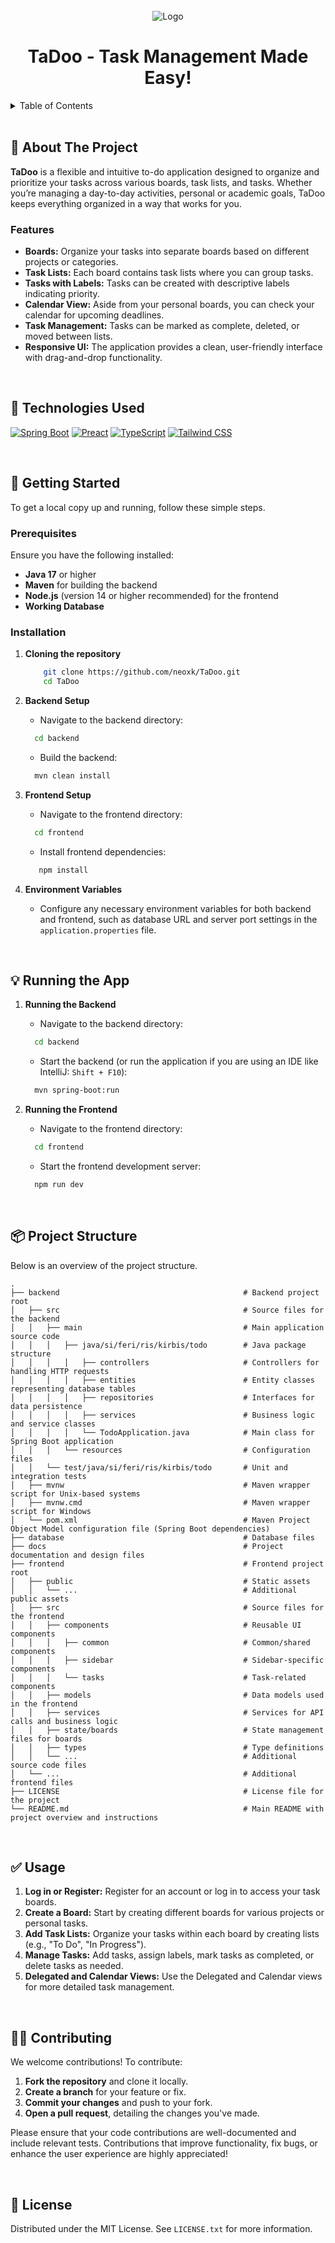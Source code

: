 <!-- PROJECT TITLE -->
<br/>
<div align="center">
  <img src="frontend/public/logo.png" alt="Logo">
  <br/>
  <h1 align="center">TaDoo - Task Management Made Easy!</h1>
</div>


<!-- TABLE OF CONTENTS -->
<div>
  <details>
    <summary>Table of Contents</summary>
    <ol>
      <li>
        <a href="#-about-the-project">About The Project</a>
        <ul>
          <li>
            <a href="#features">Features</a>
          </li>
        </ul>
      </li>
      <li>
        <a href="#-technologies-used">Technologies Used</a>
      </li>
      <li>
        <a href="#-getting-started">Getting Started</a>
        <ul>
          <li>
            <a href="#prerequisites">Prerequisites</a>
          </li>
          <li>
            <a href="#installation">Installation</a>
          </li>
        </ul>
      </li>
      <li>
        <a href="#-running-the-app">Running the App</a>
      </li>
      <li>
        <a href="#-project-structure">Project Structure</a>
      </li>
      <li>
        <a href="#-usage">Usage</a>
      </li>
      <li>
        <a href="#-contributing">Contributing</a>
      </li>
      <li>
        <a href="#-license">License</a>
      </li>
    </ol>
  </details>
</div>

<br/>

<!-- ABOUT SECTION -->
## 💭 About The Project

**TaDoo** is a flexible and intuitive to-do application designed to organize and prioritize your tasks across various boards, task lists, and tasks.
Whether you’re managing a day-to-day activities, personal or academic goals, TaDoo keeps everything organized in a way that works for you.

### Features

- **Boards:** Organize your tasks into separate boards based on different projects or categories.
- **Task Lists:** Each board contains task lists where you can group tasks.
- **Tasks with Labels:** Tasks can be created with descriptive labels indicating priority.
- **Calendar View:** Aside from your personal boards, you can check your calendar for upcoming deadlines.
- **Task Management:** Tasks can be marked as complete, deleted, or moved between lists.
- **Responsive UI:** The application provides a clean, user-friendly interface with drag-and-drop functionality.

<br/>

<!-- TECHNOLOGIES SECTION -->
## 🔧 Technologies Used

[![Spring Boot][Spring-boot]][Spring-boot-url]
[![Preact][Preact]][Preact-url]
[![TypeScript][TypeScript]][TypeScript-url]
[![Tailwind CSS][Tailwind]][Tailwind-url]

<br/>

<!-- GETTING STARTED SECTION -->
## 📌 Getting Started

To get a local copy up and running, follow these simple steps.

### Prerequisites

Ensure you have the following installed:

- **Java 17** or higher
- **Maven** for building the backend
- **Node.js** (version 14 or higher recommended) for the frontend
- **Working Database**

### Installation

1. **Cloning the repository**

    ```bash
        git clone https://github.com/neoxk/TaDoo.git
        cd TaDoo
    ```

2. **Backend Setup**

   - Navigate to the backend directory:

    ```bash
      cd backend
    ```

   - Build the backend:

    ```bash
      mvn clean install
    ```

3. **Frontend Setup**

   - Navigate to the frontend directory:

    ```bash
      cd frontend
    ```

   - Install frontend dependencies:

   ```bash
      npm install
    ```

4. **Environment Variables**

   - Configure any necessary environment variables for both backend and frontend, such as database URL and server port settings in the `application.properties` file.

<br/>

<!-- RUNNING THE APP SECTION -->
## 💡 Running the App

1. **Running the Backend**

   - Navigate to the backend directory:

    ```bash
      cd backend
    ```

   - Start the backend (or run the application if you are using an IDE like IntelliJ: `Shift + F10`):

    ```bash
      mvn spring-boot:run
    ```

2. **Running the Frontend**

   - Navigate to the frontend directory:

    ```bash
      cd frontend
    ```

   - Start the frontend development server:

    ```bash
      npm run dev
    ```
    
<br/>

<!-- PROJECT STRUCTURE SECTION -->
## 📦 Project Structure

Below is an overview of the project structure.

```plaintext
.
├── backend                                         # Backend project root
│   ├── src                                         # Source files for the backend
│   │   ├── main                                    # Main application source code
│   │   │   ├── java/si/feri/ris/kirbis/todo        # Java package structure
│   │   │   │   ├── controllers                     # Controllers for handling HTTP requests
│   │   │   │   ├── entities                        # Entity classes representing database tables
│   │   │   │   ├── repositories                    # Interfaces for data persistence
│   │   │   │   ├── services                        # Business logic and service classes
│   │   │   │   └── TodoApplication.java            # Main class for Spring Boot application
│   │   │   └── resources                           # Configuration files
│   │   └── test/java/si/feri/ris/kirbis/todo       # Unit and integration tests
│   ├── mvnw                                        # Maven wrapper script for Unix-based systems
│   ├── mvnw.cmd                                    # Maven wrapper script for Windows
│   └── pom.xml                                     # Maven Project Object Model configuration file (Spring Boot dependencies)
├── database                                        # Database files
├── docs                                            # Project documentation and design files
├── frontend                                        # Frontend project root
│   ├── public                                      # Static assets
│   │   └── ...                                     # Additional public assets
│   ├── src                                         # Source files for the frontend
│   │   ├── components                              # Reusable UI components
│   │   │   ├── common                              # Common/shared components
│   │   │   ├── sidebar                             # Sidebar-specific components
│   │   │   └── tasks                               # Task-related components
│   │   ├── models                                  # Data models used in the frontend
│   │   ├── services                                # Services for API calls and business logic
│   │   ├── state/boards                            # State management files for boards
│   │   ├── types                                   # Type definitions
│   │   └── ...                                     # Additional source code files
│   └── ...                                         # Additional frontend files
├── LICENSE                                         # License file for the project
└── README.md                                       # Main README with project overview and instructions
```

<br/>

<!-- USAGE SECTION -->
## ✅ Usage

1. **Log in or Register:** Register for an account or log in to access your task boards.
2. **Create a Board:** Start by creating different boards for various projects or personal tasks.
3. **Add Task Lists:** Organize your tasks within each board by creating lists (e.g., "To Do", "In Progress").
4. **Manage Tasks:** Add tasks, assign labels, mark tasks as completed, or delete tasks as needed.
5. **Delegated and Calendar Views:** Use the Delegated and Calendar views for more detailed task management.

<br/>

<!-- CONTRIBUTING SECTION -->
## 🧑‍💻 Contributing

We welcome contributions! To contribute:

1. **Fork the repository** and clone it locally.
2. **Create a branch** for your feature or fix.
3. **Commit your changes** and push to your fork.
4. **Open a pull request**, detailing the changes you've made.

Please ensure that your code contributions are well-documented and include relevant tests. Contributions that improve functionality, fix bugs, or enhance the user experience are highly appreciated!

<br/>

<!-- LICENSE SECTION -->
## 📝 License

Distributed under the MIT License. See `LICENSE.txt` for more information.


<!-- MARKDOWN LINKS -->
[Spring-boot]: https://img.shields.io/badge/Spring%20Boot-6DB33F?style=for-the-badge&logo=spring-boot&logoColor=white
[Spring-boot-url]: https://spring.io/projects/spring-boot

[Preact]: https://img.shields.io/badge/Preact-673AB8?style=for-the-badge&logo=preact&logoColor=white
[Preact-url]: https://preactjs.com/

[TypeScript]: https://img.shields.io/badge/TypeScript-007ACC?style=for-the-badge&logo=typescript&logoColor=white
[TypeScript-url]: https://www.typescriptlang.org/

[Tailwind]: https://img.shields.io/badge/Tailwind%20CSS-38B2AC?style=for-the-badge&logo=tailwind-css&logoColor=white
[Tailwind-url]: https://tailwindcss.com/
